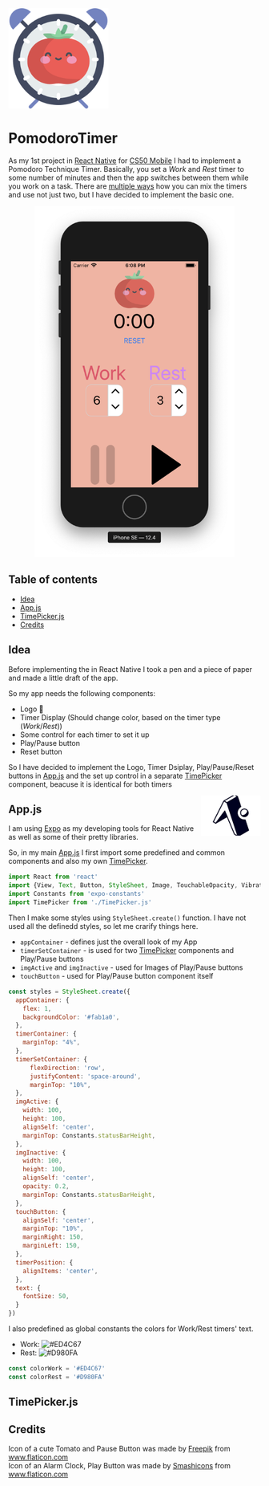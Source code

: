 <img src='./media/logo.png' alt='Pomodoro Timer Logo' title='Pomodoro Timer' height='200'/>

# PomodoroTimer

As my 1st project in [React Native](https://facebook.github.io/react-native/) for [CS50 Mobile](https://courses.edx.org/courses/course-v1:HarvardX+CS50M+Mobile/course/) I had to implement a Pomodoro Technique Timer. Basically, you set a *Work* and *Rest* timer to some number of minutes and then the app switches between them while you work on a task. There are [multiple ways](https://en.wikipedia.org/wiki/Pomodoro_Technique) how you can mix the timers and use not just two, but I have decided to implement the basic one. 

<p align="center">
    <img src='./media/screenshot.png' alt='Screenshot' height='700'/>
</p>

## Table of contents

-   [Idea](#idea)
-   [App.js](#app.js)
-   [TimePicker.js](#timePicker.js)
-   [Credits](#credits)

## Idea

Before implementing the in React Native I took a pen and a piece of paper and made a little draft of the app. 

So my app needs the following components: 

-   Logo :tomato:
-   Timer Display (Should change color, based on the timer type (*Work*/*Rest*))
-   Some control for each timer to set it up
-   Play/Pause button 
-   Reset button

So I have decided to implement the Logo, Timer Dsiplay, Play/Pause/Reset buttons in [App.js](./App.js) and the set up control in a separate [TimePicker](./TimerPicker.js) component, beacuse it is identical for both timers

<a href='https://expo.io'>
    <img src='./media/expo_logo.png' alt='Expo' title='Expo' align='right' height='80'/>
</a>

## App.js

I am using [Expo](https://github.com/expo/expo) as my developing tools for React Native as well as some of their pretty libraries. 

So, in my main [App.js](./App.js) I first import some predefined and common components and also my own [TimePicker](./TimerPicker.js).

```javascript
import React from 'react'
import {View, Text, Button, StyleSheet, Image, TouchableOpacity, Vibration} from 'react-native'
import Constants from 'expo-constants'
import TimePicker from './TimePicker.js'
```

Then I make some styles using `StyleSheet.create()` function. I have not used all the definedd styles, so let me crarify things here.

- `appContainer` - defines just the overall look of my App
- `timerSetContainer` - is used for two [TimePicker](./TimerPicker.js) components and Play/Pause buttons
- `imgActive` and `imgInactive` - used for Images of Play/Pause buttons
- `touchButton` - used for Play/Pause button component itself

```javascript
const styles = StyleSheet.create({
  appContainer: {
    flex: 1, 
    backgroundColor: '#fab1a0',
  },
  timerContainer: {
    marginTop: "4%",
  },
  timerSetContainer: {
      flexDirection: 'row',
      justifyContent: 'space-around',
      marginTop: "10%",
  },
  imgActive: {
    width: 100,
    height: 100,
    alignSelf: 'center',
    marginTop: Constants.statusBarHeight,
  },
  imgInactive: {
    width: 100,
    height: 100,
    alignSelf: 'center',
    opacity: 0.2,
    marginTop: Constants.statusBarHeight,
  },
  touchButton: {
    alignSelf: 'center',
    marginTop: "10%",
    marginRight: 150, 
    marginLeft: 150, 
  },
  timerPosition: {
    alignItems: 'center',
  },
  text: {
    fontSize: 50,
  }
})
```

I also predefined as global constants the colors for Work/Rest timers' text.

- Work: ![#ED4C67](https://placehold.it/15/ED4C67/000000?text=+)
- Rest: ![#D980FA](https://placehold.it/15/D980FA/000000?text=+)

```javascript
const colorWork = '#ED4C67' 
const colorRest = '#D980FA'
```

## TimePicker.js


## Credits 

<div>Icon of a cute Tomato and Pause Button was made by <a href="https://www.flaticon.com/authors/freepik" title="Freepik">Freepik</a> from <a href="https://www.flaticon.com/"             title="Flaticon">www.flaticon.com</a></div>

<div>Icon of an Alarm Clock, Play Button was made by <a href="https://www.flaticon.com/authors/smashicons" title="Smashicons">Smashicons</a> from <a href="https://www.flaticon.com/"             title="Flaticon">www.flaticon.com</a></div>